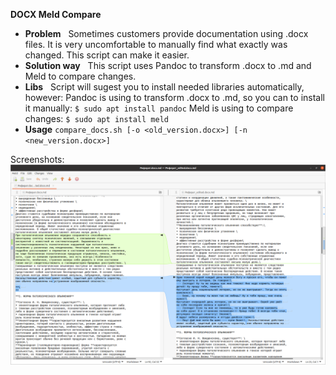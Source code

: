 
**DOCX Meld Compare**

 - **Problem**
&nbsp;
Sometimes customers provide documentation using .docx files.
It is very uncomfortable to manually find what exactly was changed.
This script can make it easier.
 - **Solution way**
&nbsp;
This script uses Pandoc to transform .docx to .md and Meld to compare changes.
 - **Libs**
&nbsp;
Script will sugest you to install needed libraries automatically, however:
Pandoc is using to transform .docx to .md, so you can to install it manually:
`$ sudo apt install pandoc`
Meld is using to compare changes:
`$ sudo apt install meld`
 - **Usage**
``compare_docs.sh [-o <old_version.docx>] [-n <new_version.docx>]``
   
Screenshots:
![Example](/screenshots/meld.png?raw=false "Example")
